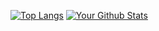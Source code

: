 [![Top Langs](https://github-readme-stats.vercel.app/api/top-langs/?username=starryeve&layout=compact&private=true&theme=vue)](https://github.com/anuraghazra/github-readme-stats)
[![Your Github Stats](https://github-readme-stats.vercel.app/api?username=starryeve&count_private=true&theme=vue&show_icons=true)](https://github.com/starryeve)
